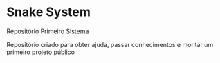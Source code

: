 # Snake System
 Repositório Primeiro Sistema

 Repositório criado para obter ajuda, passar conhecimentos e montar um primeiro projeto público